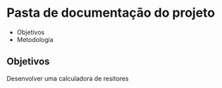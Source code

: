 # Pasta de documentação do projeto
* Objetivos
* Metodologia

## Objetivos
Desenvolver uma calculadora de resitores